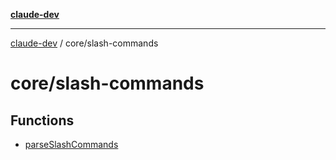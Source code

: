 [**claude-dev**](../../README.md)

***

[claude-dev](../../README.md) / core/slash-commands

# core/slash-commands

## Functions

- [parseSlashCommands](functions/parseSlashCommands.md)
